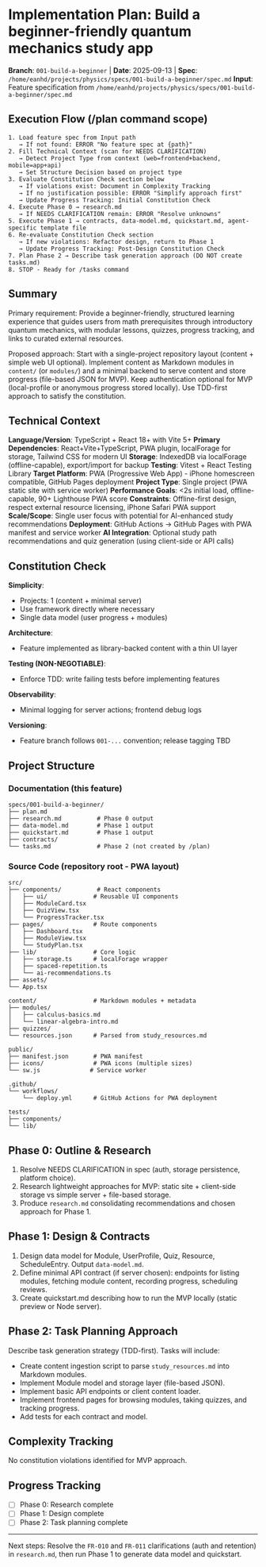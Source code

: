 # Implementation Plan: Build a beginner-friendly quantum mechanics study app


**Branch**: `001-build-a-beginner` | **Date**: 2025-09-13 | **Spec**: `/home/eanhd/projects/physics/specs/001-build-a-beginner/spec.md`
**Input**: Feature specification from `/home/eanhd/projects/physics/specs/001-build-a-beginner/spec.md`

## Execution Flow (/plan command scope)
```
1. Load feature spec from Input path
   → If not found: ERROR "No feature spec at {path}"
2. Fill Technical Context (scan for NEEDS CLARIFICATION)
   → Detect Project Type from context (web=frontend+backend, mobile=app+api)
   → Set Structure Decision based on project type
3. Evaluate Constitution Check section below
   → If violations exist: Document in Complexity Tracking
   → If no justification possible: ERROR "Simplify approach first"
   → Update Progress Tracking: Initial Constitution Check
4. Execute Phase 0 → research.md
   → If NEEDS CLARIFICATION remain: ERROR "Resolve unknowns"
5. Execute Phase 1 → contracts, data-model.md, quickstart.md, agent-specific template file
6. Re-evaluate Constitution Check section
   → If new violations: Refactor design, return to Phase 1
   → Update Progress Tracking: Post-Design Constitution Check
7. Plan Phase 2 → Describe task generation approach (DO NOT create tasks.md)
8. STOP - Ready for /tasks command
```

## Summary
Primary requirement: Provide a beginner-friendly, structured learning experience that guides users from math prerequisites through introductory quantum mechanics, with modular lessons, quizzes, progress tracking, and links to curated external resources.

Proposed approach: Start with a single-project repository layout (content + simple web UI optional). Implement content as Markdown modules in `content/` (or `modules/`) and a minimal backend to serve content and store progress (file-based JSON for MVP). Keep authentication optional for MVP (local-profile or anonymous progress stored locally). Use TDD-first approach to satisfy the constitution.

## Technical Context
**Language/Version**: TypeScript + React 18+ with Vite 5+
**Primary Dependencies**: React+Vite+TypeScript, PWA plugin, localForage for storage, Tailwind CSS for modern UI
**Storage**: IndexedDB via localForage (offline-capable), export/import for backup
**Testing**: Vitest + React Testing Library
**Target Platform**: PWA (Progressive Web App) - iPhone homescreen compatible, GitHub Pages deployment
**Project Type**: Single project (PWA static site with service worker)
**Performance Goals**: <2s initial load, offline-capable, 90+ Lighthouse PWA score
**Constraints**: Offline-first design, respect external resource licensing, iPhone Safari PWA support
**Scale/Scope**: Single user focus with potential for AI-enhanced study recommendations
**Deployment**: GitHub Actions → GitHub Pages with PWA manifest and service worker
**AI Integration**: Optional study path recommendations and quiz generation (using client-side or API calls)

## Constitution Check

**Simplicity**:
- Projects: 1 (content + minimal server)
- Use framework directly where necessary
- Single data model (user progress + modules)

**Architecture**:
- Feature implemented as library-backed content with a thin UI layer

**Testing (NON-NEGOTIABLE)**:
- Enforce TDD: write failing tests before implementing features

**Observability**:
- Minimal logging for server actions; frontend debug logs

**Versioning**:
- Feature branch follows `001-...` convention; release tagging TBD

## Project Structure

### Documentation (this feature)
```
specs/001-build-a-beginner/
├── plan.md
├── research.md          # Phase 0 output
├── data-model.md        # Phase 1 output
├── quickstart.md        # Phase 1 output
├── contracts/
└── tasks.md             # Phase 2 (not created by /plan)
```

### Source Code (repository root - PWA layout)
```
src/
├── components/          # React components
│   ├── ui/             # Reusable UI components
│   ├── ModuleCard.tsx
│   ├── QuizView.tsx
│   └── ProgressTracker.tsx
├── pages/              # Route components
│   ├── Dashboard.tsx
│   ├── ModuleView.tsx
│   └── StudyPlan.tsx
├── lib/                # Core logic
│   ├── storage.ts      # localForage wrapper
│   ├── spaced-repetition.ts
│   └── ai-recommendations.ts
├── assets/
└── App.tsx

content/                # Markdown modules + metadata
├── modules/
│   ├── calculus-basics.md
│   └── linear-algebra-intro.md
├── quizzes/
└── resources.json      # Parsed from study_resources.md

public/
├── manifest.json       # PWA manifest
├── icons/              # PWA icons (multiple sizes)
└── sw.js              # Service worker

.github/
└── workflows/
    └── deploy.yml      # GitHub Actions for PWA deployment

tests/
├── components/
└── lib/
```

## Phase 0: Outline & Research
1. Resolve NEEDS CLARIFICATION in spec (auth, storage persistence, platform choice).
2. Research lightweight approaches for MVP: static site + client-side storage vs simple server + file-based storage.
3. Produce `research.md` consolidating recommendations and chosen approach for Phase 1.

## Phase 1: Design & Contracts
1. Design data model for Module, UserProfile, Quiz, Resource, ScheduleEntry. Output `data-model.md`.
2. Define minimal API contract (if server chosen): endpoints for listing modules, fetching module content, recording progress, scheduling reviews.
3. Create quickstart.md describing how to run the MVP locally (static preview or Node server).

## Phase 2: Task Planning Approach
Describe task generation strategy (TDD-first). Tasks will include:
- Create content ingestion script to parse `study_resources.md` into Markdown modules.
- Implement Module model and storage layer (file-based JSON).
- Implement basic API endpoints or client content loader.
- Implement frontend pages for browsing modules, taking quizzes, and tracking progress.
- Add tests for each contract and model.

## Complexity Tracking
No constitution violations identified for MVP approach.

## Progress Tracking
- [ ] Phase 0: Research complete
- [ ] Phase 1: Design complete
- [ ] Phase 2: Task planning complete

---

Next steps: Resolve the `FR-010` and `FR-011` clarifications (auth and retention) in `research.md`, then run Phase 1 to generate data model and quickstart.
